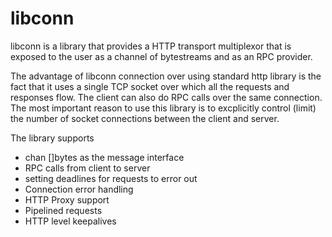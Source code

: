 # libconn

libconn is a library that provides a HTTP transport multiplexor that is exposed to the user
as a channel of bytestreams and as an RPC provider.

The advantage of libconn connection over using standard http library is the fact that it uses a single
TCP socket over which all the requests and responses flow. The client can also do RPC calls
over the same connection. The most important reason to use this library is to excplicitly control (limit)
the number of socket connections between the client and server.

The library supports
* chan []bytes as the message interface
* RPC calls from client to server
* setting deadlines for requests to error out
* Connection error handling
* HTTP Proxy support
* Pipelined requests
* HTTP level keepalives
